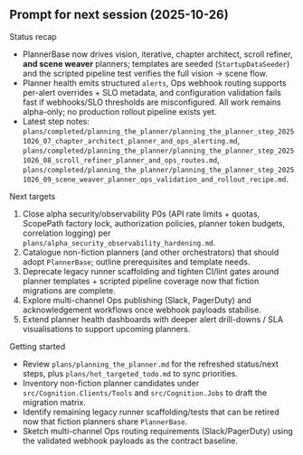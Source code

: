 Prompt for next session (2025-10-26)
-----------------------------------

Status recap
- PlannerBase now drives vision, iterative, chapter architect, scroll refiner, **and scene weaver** planners; templates are seeded (`StartupDataSeeder`) and the scripted pipeline test verifies the full vision -> scene flow.
- Planner health emits structured `alerts`, Ops webhook routing supports per-alert overrides + SLO metadata, and configuration validation fails fast if webhooks/SLO thresholds are misconfigured. All work remains alpha-only; no production rollout pipeline exists yet.
- Latest step notes: `plans/completed/planning_the_planner/planning_the_planner_step_20251026_07_chapter_architect_planner_and_ops_alerting.md`, `plans/completed/planning_the_planner/planning_the_planner_step_20251026_08_scroll_refiner_planner_and_ops_routes.md`, `plans/completed/planning_the_planner/planning_the_planner_step_20251026_09_scene_weaver_planner_ops_validation_and_rollout_recipe.md`.

Next targets
1. Close alpha security/observability P0s (API rate limits + quotas, ScopePath factory lock, authorization policies, planner token budgets, correlation logging) per `plans/alpha_security_observability_hardening.md`.
2. Catalogue non-fiction planners (and other orchestrators) that should adopt `PlannerBase`; outline prerequisites and template needs.
3. Deprecate legacy runner scaffolding and tighten CI/lint gates around planner templates + scripted pipeline coverage now that fiction migrations are complete.
4. Explore multi-channel Ops publishing (Slack, PagerDuty) and acknowledgement workflows once webhook payloads stabilise.
5. Extend planner health dashboards with deeper alert drill-downs / SLA visualisations to support upcoming planners.

Getting started
- Review `plans/planning_the_planner.md` for the refreshed status/next steps, plus `plans/hot_targeted_todo.md` to sync priorities.
- Inventory non-fiction planner candidates under `src/Cognition.Clients/Tools` and `src/Cognition.Jobs` to draft the migration matrix.
- Identify remaining legacy runner scaffolding/tests that can be retired now that fiction planners share `PlannerBase`.
- Sketch multi-channel Ops routing requirements (Slack/PagerDuty) using the validated webhook payloads as the contract baseline.
